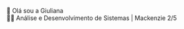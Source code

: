 👋 Olá sou a Giuliana <br>
👩‍💻 Análise e Desenvolvimento de Sistemas | Mackenzie 2/5
<div style="display: inline_block"><br>
<img align="center" heigth="30" width="40" scr="![html-5](https://github.com/Giiuliana/Giiuliana/assets/149834914/dc2a06bd-fec4-4c18-8034-50113d717987)
">
<img align="center" heigth="30" width="40" scr="https://www.google.com/url?sa=i&url=https%3A%2F%2Fwww.pngwing.com%2Fen%2Ffree-png-vonbu&psig=AOvVaw14f3l5d1Q5fhNfUqNnNRY1&ust=1699146749404000&source=images&cd=vfe&ved=0CBEQjRxqFwoTCICay4eVqYIDFQAAAAAdAAAAABAE">
<img align="center" heigth="30" width="40" scr="">
<img align="center" heigth="30" width="40" scr="">
</div>




